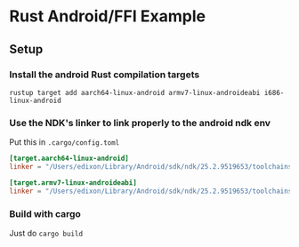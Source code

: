# Rust Android/FFI Example

## Setup

### Install the android Rust compilation targets

```console
rustup target add aarch64-linux-android armv7-linux-androideabi i686-linux-android
```

### Use the NDK's linker to link properly to the android ndk env

Put this in `.cargo/config.toml`

```toml
[target.aarch64-linux-android]
linker = "/Users/edixon/Library/Android/sdk/ndk/25.2.9519653/toolchains/llvm/prebuilt/darwin-x86_64/bin/aarch64-linux-android21-clang"

[target.armv7-linux-androideabi]
linker = "/Users/edixon/Library/Android/sdk/ndk/25.2.9519653/toolchains/llvm/prebuilt/darwin-x86_64/bin/armv7a-linux-androideabi21-clang"
```

### Build with cargo

Just do `cargo build`
